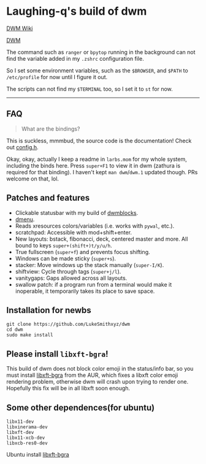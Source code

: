 # Laughing-q's build of dwm
[DWM Wiki](https://wiki.archlinux.org/index.php?title=Dwm_(%E7%AE%80%E4%BD%93%E4%B8%AD%E6%96%87)) 

[DWM](https://dwm.suckless.org/) 

The command such as `ranger` or `bpytop` running in the background can not find the variable added in my `.zshrc` configuration file.

So I set some environment variables, such as the `$BROWSER`, and `$PATH` to `/etc/profile` for now until I figure it out.

The scripts can not find my `$TERMINAL` too, so I set it to `st` for now.

---
## FAQ

> What are the bindings?

This is suckless, mmmbud, the source code is the documentation! Check out [config.h](config.h).

Okay, okay, actually I keep a readme in `larbs.mom` for my whole system, including the binds here.
Press `super+F1` to view it in dwm (zathura is required for that binding).
I haven't kept `man dwm`/`dwm.1` updated though. PRs welcome on that, lol.

## Patches and features

- Clickable statusbar with my build of [dwmblocks](https://github.com/Laughing-q/dwmblocks).
- [dmenu](https://github.com/LukeSmithxyz/dmenu).
- Reads xresources colors/variables (i.e. works with `pywal`, etc.).
- scratchpad: Accessible with mod+shift+enter.
- New layouts: bstack, fibonacci, deck, centered master and more. All bound to keys `super+(shift+)t/y/u/h`.
- True fullscreen (`super+f`) and prevents focus shifting.
- Windows can be made sticky (`super+s`).
- stacker: Move windows up the stack manually (`super-I/K`).
- shiftview: Cycle through tags (`super+j/l`).
- vanitygaps: Gaps allowed across all layouts.
- swallow patch: if a program run from a terminal would make it inoperable, it temporarily takes its place to save space.

## Installation for newbs

```
git clone https://github.com/LukeSmithxyz/dwm
cd dwm
sudo make install
```

## Please install `libxft-bgra`!

This build of dwm does not block color emoji in the status/info bar, so you must install [libxft-bgra](https://aur.archlinux.org/packages/libxft-bgra/) from the AUR, which fixes a libxft color emoji rendering problem, otherwise dwm will crash upon trying to render one. Hopefully this fix will be in all libxft soon enough.

## Some other dependences(for ubuntu)
```shell
libx11-dev
libxinerama-dev
libxft-dev
libx11-xcb-dev
libxcb-res0-dev
```
Ubuntu install [libxft-bgra](https://github.com/uditkarode/libxft-bgra) 

